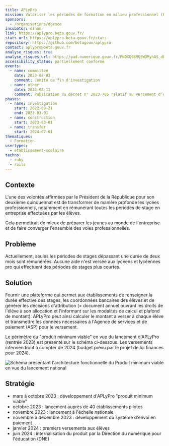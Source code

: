 ```yaml
---
title: APLyPro
mission: Valoriser les périodes de formation en milieu professionnel (PFMP) réalisées par les lycéens et lycéennes pro.
sponsors:
  - /organisations/dgesco
incubator: dinum
link: https://aplypro.beta.gouv.fr/
stats_url: https://aplypro.beta.gouv.fr/stats
repository: https://github.com/betagouv/aplypro
contact: aplypro@beta.gouv.fr
analyse_risques: true
analyse_risques_url: https://pad.numerique.gouv.fr/PN0XQ98MQSWDMyhAS_dE6g
accessibility_status: partiellement conforme
events:
  - name: committee
    date: 2023-02-03
    comment: Comité de fin d'investigation
  - name: other
    date: 2023-08-11
    comment: Publication du décret n° 2023-765 relatif au versement d’une allocation en faveur des lycéens de la voie professionnelle dans le cadre de la valorisation des périodes de formation en milieu professionnel ainsi que de l’arrêté déterminant les montants et les conditions de versement de l’allocation aux lycéens de la voie professionnelle engagés dans des périodes de formation en milieu professionnel
phases:
  - name: investigation
    start: 2022-09-21
    end: 2023-03-01
  - name: construction
    start: 2023-03-01
  - name: transfer
    start: 2024-07-01
thematiques:
  - Formation
usertypes:
  - etablissement-scolaire
techno:
  - ruby
  - rails
---
```

## Contexte

L'une des volontés affirmées par le Président de la République pour son deuxième quinquennat est de transformer de manière profonde les lycées professionnels, notamment en rémunérant toutes les périodes de stage en entreprise effectuées par les élèves.

Cela permettrait de mieux de préparer les jeunes au monde de l'entreprise et de faire converger l'ensemble des voies professionnelles.

## Problème

Actuellement, seules les périodes de stages dépassant une durée de deux mois sont rémunérées. Aucune aide n'est versée aux lycéens et lycéennes pro qui effectuent des périodes de stages plus courtes.

## Solution

Fournir une plateforme qui permet aux établissements de renseigner la durée effective des stages, les coordonnées bancaires des élèves et de générer les décisions d'attribution (= document annuel ouvrant les droits de l'élève à son allocation et l'informant sur les modalités de calcul et plafond de montant). APLyPro peut ainsi calculer le montant à verser à chaque élève et transmettre les données nécessaires à l'Agence de services et de paiement (ASP) pour le versement.

Le périmètre du "produit minimum viable" en vue du lancement d'APLyPro (rentrée 2023) est présenté sur le schéma ci-dessous. Les versements interviendront à compter de 2024 (budget prévu par le projet de loi finances pour 2024).

![Schéma présentant l'architecture fonctionnelle du Produit minimum viable en vue du lancement national](https://storage.gra.cloud.ovh.net/v1/AUTH_0f20d409cb2a4c9786c769e2edec0e06/padnumerique/uploads/7940ba08-8042-496a-9f48-e66b69776f9d.jpg "Schéma d'architecture fonctionnelle")

## Stratégie

* mars à octobre 2023 : développement d'APLyPro "produit minimum viable"
* octobre 2023 : lancement auprès de 40 établissements pilotes
* novembre 2023 : lancement à l'échelle nationale
* novembre à décembre 2023 : développement du système d'envoi en paiement
* ﻿janvier 2024 : premiers versements aux élèves
* juin 2024 : internalisation du produit par la Direction du numérique pour l'éducation (DNE)
